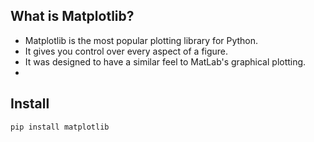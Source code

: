 ## What is Matplotlib?
<ul>
    <li>Matplotlib is the most popular plotting library for Python.</li>
    <li>It gives you control over every aspect of a figure.</li> 
    <li>It was designed to have a similar feel to MatLab's graphical plotting.</li>
    <li></li>
</ul>

## Install
```
pip install matplotlib
```
